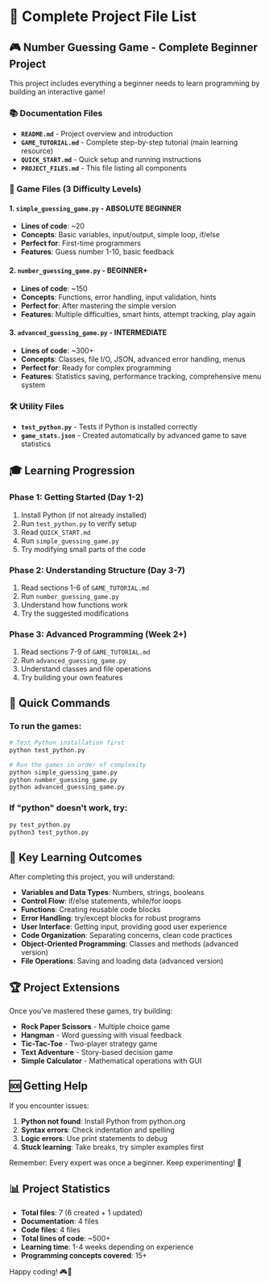 # 📁 Complete Project File List

## 🎮 Number Guessing Game - Complete Beginner Project

This project includes everything a beginner needs to learn programming by building an interactive game!

### 📚 Documentation Files
- **`README.md`** - Project overview and introduction
- **`GAME_TUTORIAL.md`** - Complete step-by-step tutorial (main learning resource)
- **`QUICK_START.md`** - Quick setup and running instructions
- **`PROJECT_FILES.md`** - This file listing all components

### 🎯 Game Files (3 Difficulty Levels)

#### 1. `simple_guessing_game.py` - ABSOLUTE BEGINNER
- **Lines of code**: ~20
- **Concepts**: Basic variables, input/output, simple loop, if/else
- **Perfect for**: First-time programmers
- **Features**: Guess number 1-10, basic feedback

#### 2. `number_guessing_game.py` - BEGINNER+  
- **Lines of code**: ~150
- **Concepts**: Functions, error handling, input validation, hints
- **Perfect for**: After mastering the simple version
- **Features**: Multiple difficulties, smart hints, attempt tracking, play again

#### 3. `advanced_guessing_game.py` - INTERMEDIATE
- **Lines of code**: ~300+
- **Concepts**: Classes, file I/O, JSON, advanced error handling, menus
- **Perfect for**: Ready for complex programming
- **Features**: Statistics saving, performance tracking, comprehensive menu system

### 🛠️ Utility Files
- **`test_python.py`** - Tests if Python is installed correctly
- **`game_stats.json`** - Created automatically by advanced game to save statistics

## 🎓 Learning Progression

### Phase 1: Getting Started (Day 1-2)
1. Install Python (if not already installed)
2. Run `test_python.py` to verify setup
3. Read `QUICK_START.md` 
4. Run `simple_guessing_game.py`
5. Try modifying small parts of the code

### Phase 2: Understanding Structure (Day 3-7)
1. Read sections 1-6 of `GAME_TUTORIAL.md`
2. Run `number_guessing_game.py`
3. Understand how functions work
4. Try the suggested modifications

### Phase 3: Advanced Programming (Week 2+)
1. Read sections 7-9 of `GAME_TUTORIAL.md`
2. Run `advanced_guessing_game.py`
3. Understand classes and file operations
4. Try building your own features

## 🚀 Quick Commands

### To run the games:
```bash
# Test Python installation first
python test_python.py

# Run the games in order of complexity
python simple_guessing_game.py
python number_guessing_game.py
python advanced_guessing_game.py
```

### If "python" doesn't work, try:
```bash
py test_python.py
python3 test_python.py
```

## 🎯 Key Learning Outcomes

After completing this project, you will understand:
- **Variables and Data Types**: Numbers, strings, booleans
- **Control Flow**: if/else statements, while/for loops  
- **Functions**: Creating reusable code blocks
- **Error Handling**: try/except blocks for robust programs
- **User Interface**: Getting input, providing good user experience
- **Code Organization**: Separating concerns, clean code practices
- **Object-Oriented Programming**: Classes and methods (advanced version)
- **File Operations**: Saving and loading data (advanced version)

## 🏆 Project Extensions

Once you've mastered these games, try building:
- **Rock Paper Scissors** - Multiple choice game
- **Hangman** - Word guessing with visual feedback  
- **Tic-Tac-Toe** - Two-player strategy game
- **Text Adventure** - Story-based decision game
- **Simple Calculator** - Mathematical operations with GUI

## 🆘 Getting Help

If you encounter issues:
1. **Python not found**: Install Python from python.org
2. **Syntax errors**: Check indentation and spelling
3. **Logic errors**: Use print statements to debug
4. **Stuck learning**: Take breaks, try simpler examples first

Remember: Every expert was once a beginner. Keep experimenting! 🌟

## 📊 Project Statistics
- **Total files**: 7 (6 created + 1 updated)
- **Documentation**: 4 files  
- **Code files**: 4 files
- **Total lines of code**: ~500+
- **Learning time**: 1-4 weeks depending on experience
- **Programming concepts covered**: 15+

Happy coding! 🎮🚀
